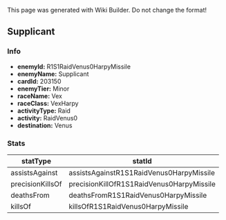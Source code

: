 <span class="wiki-builder">This page was generated with Wiki Builder. Do not change the format!</span>

## Supplicant
### Info
* **enemyId:** R1S1RaidVenus0HarpyMissile
* **enemyName:** Supplicant
* **cardId:** 203150
* **enemyTier:** Minor
* **raceName:** Vex
* **raceClass:** VexHarpy
* **activityType:** Raid
* **activity:** RaidVenus0
* **destination:** Venus

### Stats
statType | statId
-------- | ------
assistsAgainst | assistsAgainstR1S1RaidVenus0HarpyMissile
precisionKillsOf | precisionKillOfR1S1RaidVenus0HarpyMissile
deathsFrom | deathsFromR1S1RaidVenus0HarpyMissile
killsOf | killsOfR1S1RaidVenus0HarpyMissile

